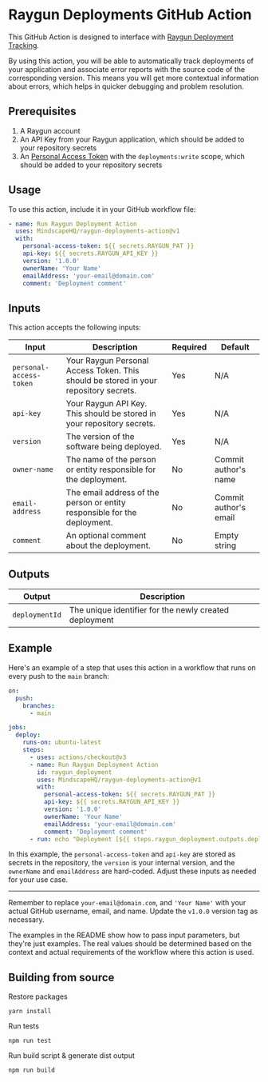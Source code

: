 # Raygun Deployments GitHub Action

This GitHub Action is designed to interface with [Raygun Deployment Tracking](https://raygun.com/documentation/product-guides/deployment-tracking/overview/).

By using this action, you will be able to automatically track deployments of your application and associate error reports with the source code of the corresponding version. This means you will get more contextual information about errors, which helps in quicker debugging and problem resolution.

## Prerequisites

1. A Raygun account
2. An API Key from your Raygun application, which should be added to your repository secrets
3. An [Personal Access Token](https://raygun.com/documentation/accounts-billing/your-settings/#personal-access-tokens) with the `deployments:write` scope, which should be added to your repository secrets

## Usage

To use this action, include it in your GitHub workflow file:

```yaml
- name: Run Raygun Deployment Action
  uses: MindscapeHQ/raygun-deployments-action@v1
  with:
    personal-access-token: ${{ secrets.RAYGUN_PAT }}
    api-key: ${{ secrets.RAYGUN_API_KEY }}
    version: '1.0.0'
    ownerName: 'Your Name'
    emailAddress: 'your-email@domain.com'
    comment: 'Deployment comment'
```

## Inputs

This action accepts the following inputs:

| Input | Description | Required | Default |
| ----- | ----------- | -------- | ------- |
| `personal-access-token` | Your Raygun Personal Access Token. This should be stored in your repository secrets. | Yes | N/A |
| `api-key` | Your Raygun API Key. This should be stored in your repository secrets. | Yes | N/A |
| `version` | The version of the software being deployed. | Yes | N/A |
| `owner-name` | The name of the person or entity responsible for the deployment. | No | Commit author's name |
| `email-address` | The email address of the person or entity responsible for the deployment. | No | Commit author's email |
| `comment` | An optional comment about the deployment. | No | Empty string |

## Outputs

| Output | Description |
| ----- | ----------- |
| `deploymentId` | The unique identifier for the newly created deployment |


## Example

Here's an example of a step that uses this action in a workflow that runs on every push to the `main` branch:

```yaml
on:
  push:
    branches: 
      - main

jobs:
  deploy:
    runs-on: ubuntu-latest
    steps:
      - uses: actions/checkout@v3
      - name: Run Raygun Deployment Action
        id: raygun_deployment
        uses: MindscapeHQ/raygun-deployments-action@v1
        with:
          personal-access-token: ${{ secrets.RAYGUN_PAT }}
          api-key: ${{ secrets.RAYGUN_API_KEY }}
          version: '1.0.0'
          ownerName: 'Your Name'
          emailAddress: 'your-email@domain.com'
          comment: 'Deployment comment'
      - run: echo "Deployment [${{ steps.raygun_deployment.outputs.deploymentId }}] was created successfully 🎉"
```

In this example, the `personal-access-token` and `api-key` are stored as secrets in the repository, the `version` is your internal version, and the `ownerName` and `emailAddress` are hard-coded. Adjust these inputs as needed for your use case.

---

Remember to replace `your-email@domain.com`, and `'Your Name'` with your actual GitHub username, email, and name. Update the `v1.0.0` version tag as necessary. 

The examples in the README show how to pass input parameters, but they're just examples. The real values should be determined based on the context and actual requirements of the workflow where this action is used.


## Building from source

Restore packages
```
yarn install
```

Run tests
```
npm run test
```

Run build script & generate dist output
```
npm run build
```
